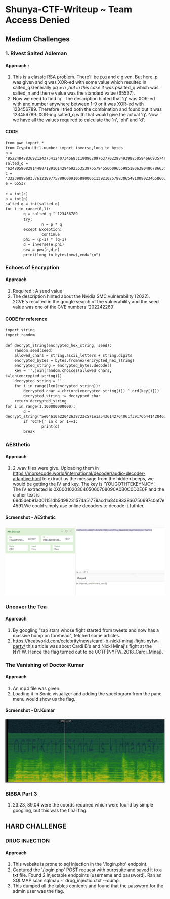 # Shunya-CTF-Writeup ~ Team Access Denied

## Medium Challenges

### 1. Rivest Salted Adleman
#### Approach :
1) This is a classic RSA problem. There'll be p,q and e given. But here, p was given and q was XOR-ed with some value which resulted in salted_q.Generally p*q = n ,but in this case it was p*salted_q which was salted_n and then e value was the standard value (65537). <br>
2) Now we need to find 'q'. The description hinted that 'q' was XOR-ed with and number anywhere between 1-9 or it was XOR-ed with 123456789. Therefore I tried both the combination and found out it was 123456789. XOR-ing salted_q with that would give the actual 'q'. Now we have all the values required to calculate the 'n', 'phi' and 'd'. 
#### CODE
```
from pwn import *
from Crypto.Util.number import inverse,long_to_bytes
p = "95224848836921243754124073456831190902097637702298493988505946669357481749059"
salted_q = "62480590829144807189161429469255353976579455660965599518063804867866301233320"
c = "332390996033761218977578960091058900061139210257883065481008023465866203213646838419152404854307189904898248026722555965488045307811040694129009535565921"
e = 65537

c = int(c)
p = int(p)
salted_q = int(salted_q)
for i in range(0,1):
        q = salted_q ^ 123456789
        try:
                n = p * q
        except Exception:
                continue
        phi = (p-1) * (q-1)
        d = inverse(e,phi)
        new = pow(c,d,n)
        print(long_to_bytes(new),end="\n")
```

### Echoes of Encryption
#### Approach
1) Required : A seed value <br>
2) The description hinted about the Nvidia SMC vulnerability (2022). 2CVE's resulted in the google search of the vulnerability and the seed value was one of the CVE numbers '202242269' <br>
#### CODE for reference
```
import string
import random

def decrypt_string(encrypted_hex_string, seed):
    random.seed(seed)
    allowed_chars = string.ascii_letters + string.digits
    encrypted_bytes = bytes.fromhex(encrypted_hex_string)
    encrypted_string = encrypted_bytes.decode()
    key = ''.join(random.choices(allowed_chars, k=len(encrypted_string)))
    decrypted_string = ''
    for i in range(len(encrypted_string)):
        decrypted_char = chr(ord(encrypted_string[i]) ^ ord(key[i]))
        decrypted_string += decrypted_char
    return decrypted_string
for i in range(1,100000000000):
        d = decrypt_string("5e04610a22042638723c571e1a5436142764061f39176b4414204636251072220a35583a60234d2d28082b",202242269)
        if '0CTF{' in d or 1==1:
                print(d)
        break
```


### AESthetic
#### Approach
1) 2 .wav files were give. Uploading them in https://morsecode.world/international/decoder/audio-decoder-adaptive.html to extract us the message from the hidden beeps, we would be getting the IV and key. The key is 'YOUGOTHTEKEYNJOY'. The IV extracted is 0X000102030405060708090A0B0C0D0E0F and the cipher text is 69d5deb91a001151db5d98231574a51779acd1a84b9338a6750697c0af7e4591.We could simply use online decoders to decode it futhter.

#### Screenshot - AESthetic
![image](https://github.com/Siva-PythonPirates/Shunya-CTF-Writeup/blob/main/ss1.png)

### Uncover the Tea
#### Approach
1) By googling "rap stars whose fight started from tweets and now has a massive bump on forehead", fetched some articles. <br>
2) https://heatworld.com/celebrity/news/cardi-b-nicki-minaj-fight-nyfw-party/ this article was about Cardi B's and Nicki Minaj's fight at the NYFW. Hence the flag turned out to be 0CTF{NYFW_2018_Cardi_Minaj}.

### The Vanishing of Doctor Kumar
#### Approach
1) An mp4 file was given. <br>
2) Loading it in Sonic visualizer and adding the spectogram from the pane menu would show us the flag.

#### Screenshot - Dr.Kumar
![image](https://github.com/Siva-PythonPirates/Shunya-CTF-Writeup/blob/main/ss2.png)

### BIBBA Part 3

1) 23.23, 89.04 were the coords required which were found by simple googling, but this was the final flag.

## HARD CHALLENGE

### DRUG INJECTION
#### Approach
1) This website is prone to sql injection in the '/login.php' endpoint. <br>
2) Captured the '/login.php' POST request with burpsuite and saved it to a txt file. Found 2 injectable endpoints (username and password). Ran an SQLMAP scan sqlmap -r drug_injection.txt --dump <br>
3) This dumped all the tables contents and found that the password for the admin user was the flag.
